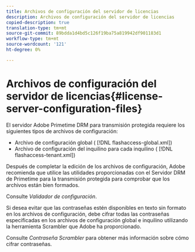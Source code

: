 ```yaml
---
title: Archivos de configuración del servidor de licencias
description: Archivos de configuración del servidor de licencias
copied-description: true
translation-type: tm+mt
source-git-commit: 89bdda1d4bd5c126f19ba75a819942df901183d1
workflow-type: tm+mt
source-wordcount: '121'
ht-degree: 0%

---
```



# Archivos de configuración del servidor de licencias{#license-server-configuration-files}

El servidor Adobe Primetime DRM para transmisión protegida requiere los siguientes tipos de archivos de configuración:

* Archivo de configuración global ( [!DNL flashaccess-global.xml])
* Archivo de configuración del inquilino para cada inquilino ( [!DNL flashaccess-tenant.xml])

Después de completar la edición de los archivos de configuración, Adobe recomienda que utilice las utilidades proporcionadas con el Servidor DRM de Primetime para la transmisión protegida para comprobar que los archivos están bien formados.

Consulte *Validador de configuración*.

Si desea evitar que las contraseñas estén disponibles en texto sin formato en los archivos de configuración, debe cifrar todas las contraseñas especificadas en los archivos de configuración global e inquilino utilizando la herramienta Scrambler que Adobe ha proporcionado.

Consulte *Contraseña Scrambler* para obtener más información sobre cómo cifrar contraseñas.
